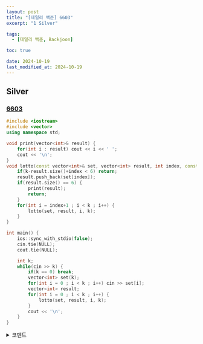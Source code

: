 ```yaml
---
layout: post
title: "[데일리 백준] 6603"
excerpt: "1 Silver"

tags:
  - [데일리 백준, Backjoon]

toc: true

date: 2024-10-19
last_modified_at: 2024-10-19
---
```

## Silver
### [6603][def]

```c++
#include <iostream>
#include <vector>
using namespace std;

void print(vector<int>& result) {
    for(int i : result) cout << i << ' ';
    cout << '\n';
}
void lotto(const vector<int>& set, vector<int> result, int index, const int k) {
    if(k-result.size()+index < 6) return;
    result.push_back(set[index]);
    if(result.size() == 6) {
        print(result);
        return;
    }
    for(int i = index+1 ; i < k ; i++) {
        lotto(set, result, i, k);
    }
}

int main() {
    ios::sync_with_stdio(false);
    cin.tie(NULL);
    cout.tie(NULL);

    int k;
    while(cin >> k) {
        if(k == 0) break;
        vector<int> set(k);
        for(int i = 0 ; i < k ; i++) cin >> set[i];
        vector<int> result;
        for(int i = 0 ; i < k ; i++) {
            lotto(set, result, i, k);
        }
        cout << '\n';
    }
}
```

<details>
<summary>코멘트</summary>
<div markdown="1">

- 백트래킹 조합 연습 문제.

</div>
</details>

[def]: https://www.acmicpc.net/problem/6603